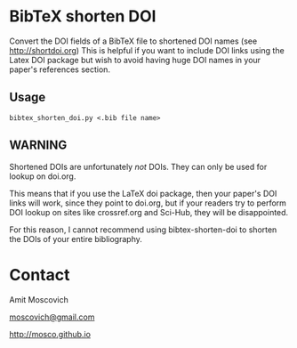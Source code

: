 
# BibTeX shorten DOI
Convert the DOI fields of a BibTeX file to shortened DOI names (see http://shortdoi.org)
This is helpful if you want to include DOI links using the Latex DOI package but wish to avoid having huge DOI names in your paper's references section.

## Usage

```bibtex_shorten_doi.py <.bib file name>```


## WARNING

Shortened DOIs are unfortunately *not* DOIs. They can only be used for lookup on doi.org.

This means that if you use the LaTeX doi package, then your paper's DOI links will work, since they point to doi.org, but if your readers try to perform DOI lookup on sites like crossref.org and Sci-Hub, they will be disappointed.

For this reason, I cannot recommend using bibtex-shorten-doi to shorten the DOIs of your entire bibliography.


# Contact
Amit Moscovich

moscovich@gmail.com

http://mosco.github.io
     
